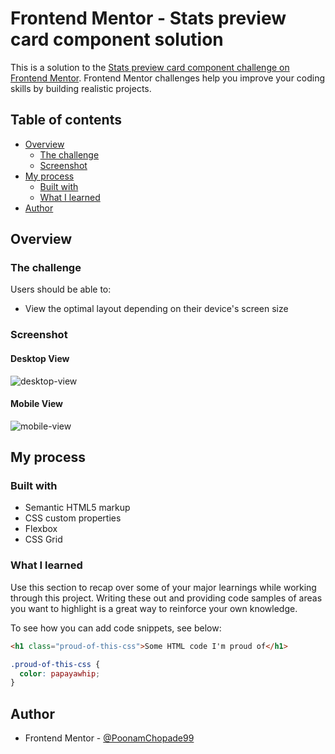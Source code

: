 # Frontend Mentor - Stats preview card component solution

This is a solution to the [Stats preview card component challenge on Frontend Mentor](https://www.frontendmentor.io/challenges/stats-preview-card-component-8JqbgoU62). Frontend Mentor challenges help you improve your coding skills by building realistic projects. 

## Table of contents

- [Overview](#overview)
  - [The challenge](#the-challenge)
  - [Screenshot](#screenshot)
- [My process](#my-process)
  - [Built with](#built-with)
  - [What I learned](#what-i-learned)
- [Author](#author)


## Overview

### The challenge

Users should be able to:

- View the optimal layout depending on their device's screen size

### Screenshot
#### Desktop View
![desktop-view](https://user-images.githubusercontent.com/93971644/157064815-22ae6a28-699e-459d-8373-0e3de46febfb.png)
#### Mobile View
![mobile-view](https://user-images.githubusercontent.com/93971644/157064756-4bed00e8-1733-441a-86eb-6c841324b9f5.jpg)

## My process

### Built with

- Semantic HTML5 markup
- CSS custom properties
- Flexbox
- CSS Grid

### What I learned 

Use this section to recap over some of your major learnings while working through this project. Writing these out and providing code samples of areas you want to highlight is a great way to reinforce your own knowledge.

To see how you can add code snippets, see below:

```html
<h1 class="proud-of-this-css">Some HTML code I'm proud of</h1>
```
```css
.proud-of-this-css {
  color: papayawhip;
}
```

## Author
- Frontend Mentor - [@PoonamChopade99](https://www.frontendmentor.io/profile/PoonamChopade99)
